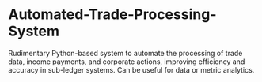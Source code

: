 # Automated-Trade-Processing-System
Rudimentary Python-based system to automate the processing of trade data, income payments, and corporate actions, improving efficiency and accuracy in sub-ledger systems. Can be useful for data or metric analytics.
